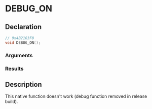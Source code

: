 # DEBUG_ON

## Declaration
```cpp
// 0x4B2103F0
void DEBUG_ON();
```

### Arguments

### Results

## Description
This native function doesn't work (debug function removed in release build).